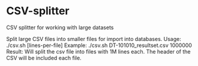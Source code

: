 # CSV-splitter
CSV splitter for working with large datasets
   
   Split large CSV files into smaller files for import into databases.
   Usage: ./csv.sh <csv-inputfile> [lines-per-file]
   Example: ./csv.sh DT-101010_resultset.csv 1000000
   Result: Will split the csv file into files with 1M lines each.  The header of the CSV will be included each file.
